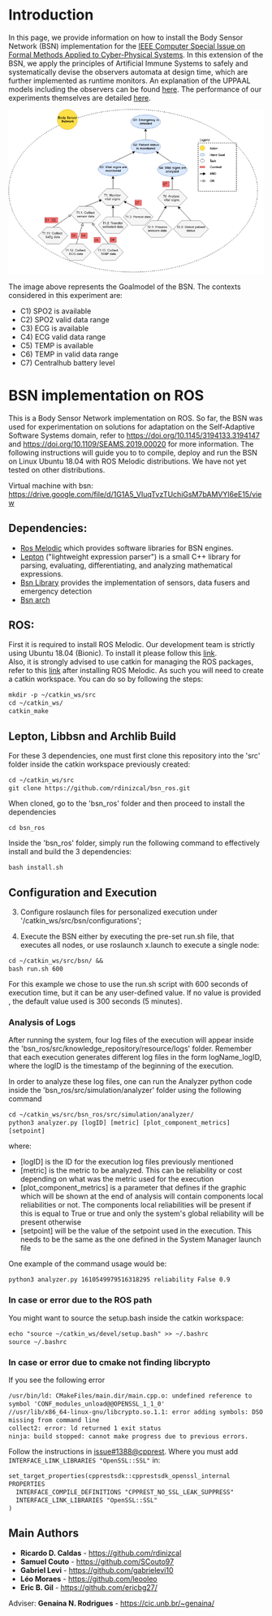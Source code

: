 # Introduction

In this page, we provide information on how to install the Body Sensor Network (BSN) implementation for the [IEEE Computer Special Issue on Formal Methods Applied to Cyber-Physical Systems](https://www.computer.org/digital-library/magazines/co/call-for-papers-special-issue-on-formal-methods-applied-to-cyber-physical-systems/). In this extension of the BSN, we apply the principles of Artificial Immune Systems to safely and systematically devise the observers automata at design time, which are further implemented as runtime monitors. An explanation of the UPPAAL models including the observers can be found [here](https://github.com/lesunb/ais_bsn/wiki/UPPAAL). The performance of our experiments themselves are detailed [here](https://github.com/lesunb/ais_bsn/wiki/Experiments).

![Goalmodel for the BSN](img/bsn_goalmodel.png)

The image above represents the Goalmodel of the BSN. The contexts considered in this experiment are:

- C1) SPO2 is available
- C2) SPO2 valid data range
- C3) ECG is available
- C4) ECG valid data range
- C5) TEMP is available
- C6) TEMP in valid data range
- C7) Centralhub battery level

# BSN implementation on ROS

This is a Body Sensor Network implementation on ROS. So far, the BSN was used for experimentation on solutions for adaptation on the Self-Adaptive Software Systems domain, refer to https://doi.org/10.1145/3194133.3194147 and https://doi.org/10.1109/SEAMS.2019.00020 for more information. The following instructions will guide you to to compile, deploy and run the BSN on Linux Ubuntu 18.04 with ROS Melodic distributions. We have not yet tested on other distributions.

Virtual machine with bsn: https://drive.google.com/file/d/1G1A5_VIuqTvzTUchiGsM7bAMVYl6eE15/view

## Dependencies:
* [Ros Melodic](http://wiki.ros.org/melodic) which provides software libraries for BSN engines.
* [Lepton](https://github.com/rdinizcal/lepton) ("lightweight expression parser") is a small C++ library for parsing, evaluating, differentiating, and analyzing mathematical expressions.
* [Bsn Library](https://github.com/rdinizcal/libbsn)  provides the implementation of sensors, data fusers and emergency detection
* [Bsn arch](https://github.com/rdinizcal/arch)

## ROS:
First it is required to install ROS Melodic. Our development team is strictly using Ubuntu 18.04 (Bionic). To install it please follow this [link](http://wiki.ros.org/melodic/Installation/Ubuntu).  
Also, it is strongly advised to use catkin for managing the ROS packages, refer to this [link](http://wiki.ros.org/ROS/Tutorials/InstallingandConfiguringROSEnvironment) after installing ROS Melodic. As such you will need to create a catkin workspace. You can do so by following the steps:

```
mkdir -p ~/catkin_ws/src
cd ~/catkin_ws/
catkin_make
```

## Lepton, Libbsn and Archlib Build
For these 3 dependencies, one must first clone this repository into the 'src' folder inside the catkin workspace previously created:

```
cd ~/catkin_ws/src
git clone https://github.com/rdinizcal/bsn_ros.git
```

When cloned, go to the 'bsn_ros' folder and then proceed to install the dependencies

```
cd bsn_ros
```

Inside the 'bsn_ros' folder, simply run the following command to effectively install and build the 3 dependencies:

```
bash install.sh
```

## Configuration and Execution

3. Configure roslaunch files for personalized execution under '/catkin_ws/src/bsn/configurations';

4. Execute the BSN either by executing the pre-set run.sh file, that executes all nodes, 
or use roslaunch x.launch to execute a single node:
```
cd ~/catkin_ws/src/bsn/ && 
bash run.sh 600
``` 

For this example we chose to use the run.sh script with 600 seconds of execution time, but it can be any user-defined value. If no value is provided , the default value used is 300 seconds (5 minutes).

### Analysis of Logs
After running the system, four log files of the execution will appear inside the 'bsn_ros/src/knowledge_repository/resource/logs' folder. Remember that each execution generates different log files in the form logName_logID, where the logID is the timestamp of the beginning of the execution.

In order to analyze these log files, one can run the Analyzer python code inside the 'bsn_ros/src/simulation/analyzer' folder using the following command

```
cd ~/catkin_ws/src/bsn_ros/src/simulation/analyzer/
python3 analyzer.py [logID] [metric] [plot_component_metrics] [setpoint]
```

where:

* [logID] is the ID for the execution log files previously mentioned
* [metric] is the metric to be analyzed. This can be reliability or cost depending on what was the metric used for the execution
* [plot_component_metrics] is a parameter that defines if the graphic which will be shown at the end of analysis will contain components local reliabilities or not. The components local reliabilities will be present if this is equal to True or true and only the system's global reliability will be present otherwise
* [setpoint] will be the value of the setpoint used in the execution. This needs to be the same as the one defined in the System Manager launch file

One example of the command usage would be:

```
python3 analyzer.py 1610549979516318295 reliability False 0.9
```

### In case or error due to the ROS path

You might want to source the setup.bash inside the catkin workspace:
```
echo "source ~/catkin_ws/devel/setup.bash" >> ~/.bashrc
source ~/.bashrc
```

### In case or error due to cmake not finding libcrypto

If you see the following error
```
/usr/bin/ld: CMakeFiles/main.dir/main.cpp.o: undefined reference to symbol 'CONF_modules_unload@@OPENSSL_1_1_0'
//usr/lib/x86_64-linux-gnu/libcrypto.so.1.1: error adding symbols: DSO missing from command line
collect2: error: ld returned 1 exit status
ninja: build stopped: cannot make progress due to previous errors.
```

Follow the instructions in [issue#1388@cpprest](https://github.com/microsoft/cpprestsdk/issues/1388#issuecomment-619570350).
Where you must add `INTERFACE_LINK_LIBRARIES "OpenSSL::SSL"` in:
```
set_target_properties(cpprestsdk::cpprestsdk_openssl_internal PROPERTIES
  INTERFACE_COMPILE_DEFINITIONS "CPPREST_NO_SSL_LEAK_SUPPRESS"
  INTERFACE_LINK_LIBRARIES "OpenSSL::SSL"
)
```


## Main Authors

* **Ricardo D. Caldas** - https://github.com/rdinizcal
* **Samuel Couto** - https://github.com/SCouto97
* **Gabriel Levi** - https://github.com/gabrielevi10
* **Léo Moraes** - https://github.com/leooleo  
* **Eric B. Gil** - https://github.com/ericbg27/

Adviser: **Genaína N. Rodrigues** - https://cic.unb.br/~genaina/
